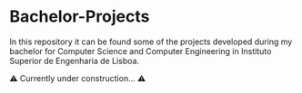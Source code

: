 # Bachelor-Projects

In this repository it can be found some of the projects developed during my bachelor for Computer Science and Computer Engineering in Instituto Superior de Engenharia de Lisboa.


⚠️ Currently under construction... ⚠️